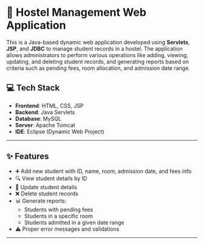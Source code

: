 # 🏨 Hostel Management Web Application

This is a Java-based dynamic web application developed using **Servlets**, **JSP**, and **JDBC** to manage student records in a hostel. The application allows administrators to perform various operations like adding, viewing, updating, and deleting student records, and generating reports based on criteria such as pending fees, room allocation, and admission date range.

## 💻 Tech Stack

- **Frontend**: HTML, CSS, JSP
- **Backend**: Java Servlets
- **Database**: MySQL
- **Server**: Apache Tomcat
- **IDE**: Eclipse (Dynamic Web Project)

---

## ✨ Features

- ➕ Add new student with ID, name, room, admission date, and fees info
- 🔍 View student details by ID
- 🔁 Update student details
- ❌ Delete student records
- 📊 Generate reports:
  - Students with pending fees
  - Students in a specific room
  - Students admitted in a given date range
- ⚠️ Proper error messages and validations

---

